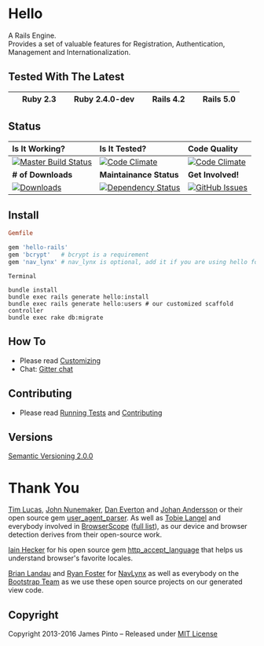 # Hello

A Rails Engine.<br>
Provides a set of valuable features for Registration, Authentication, Management and Internationalization.





## Tested With The Latest

| <image width=16 src='https://www.ruby-lang.org/images/header-ruby-logo.png'> Ruby 2.3 | <image width=16 src='https://www.ruby-lang.org/images/header-ruby-logo.png'> Ruby 2.4.0-dev | <image width=16 src='https://upload.wikimedia.org/wikipedia/en/thumb/e/e9/Ruby_on_Rails.svg/16px-Ruby_on_Rails.svg.png'> Rails 4.2 | <image width=16 src='https://upload.wikimedia.org/wikipedia/en/thumb/e/e9/Ruby_on_Rails.svg/16px-Ruby_on_Rails.svg.png'> Rails 5.0 |
| :--- | :--- | :--- | :--- |





## Status

| Is It Working? | Is It Tested? | Code Quality |
|:---|:---|:---|
| [![Master Build Status](https://api.travis-ci.org/hello-gem/hello.svg?branch=master)](https://travis-ci.org/hello-gem/hello) | [![Code Climate](https://codeclimate.com/github/hello-gem/hello/coverage.svg)](https://codeclimate.com/github/hello-gem/hello) | [![Code Climate](https://codeclimate.com/github/hello-gem/hello.svg)](https://codeclimate.com/github/hello-gem/hello) |
| **# of Downloads** | **Maintainance Status** | **Get Involved!** |
| [![Downloads](http://img.shields.io/gem/dt/hello.svg)](https://rubygems.org/gems/hello) | [![Dependency Status](https://gemnasium.com/badges/github.com/hello-gem/hello.svg)](https://gemnasium.com/github.com/hello-gem/hello) | [![GitHub Issues](https://img.shields.io/github/issues/hello-gem/hello.svg)](https://github.com/hello-gem/hello/issues) |






## Install

```ruby
Gemfile

gem 'hello-rails'
gem 'bcrypt'   # bcrypt is a requirement
gem 'nav_lynx' # nav_lynx is optional, add it if you are using hello for the first time
```

```shell
Terminal

bundle install
bundle exec rails generate hello:install
bundle exec rails generate hello:users # our customized scaffold controller
bundle exec rake db:migrate
```





## How To

* Please read [Customizing](https://github.com/hello-gem/hello/blob/master/CUSTOMIZING.md)
* Chat: [Gitter chat](https://gitter.im/hello-gem/hello)







## Contributing

* Please read [Running Tests](https://github.com/hello-gem/hello/blob/master/gemfiles) and  [Contributing](https://github.com/hello-gem/hello/blob/master/CONTRIBUTING.md)





## Versions

[Semantic Versioning 2.0.0](http://semver.org)







# Thank You

[Tim Lucas](https://github.com/toolmantim), [John Nunemaker](https://github.com/jnunemaker), [Dan Everton](https://github.com/deverton) and [Johan Andersson](https://github.com/rejeep) or their open source gem [user_agent_parser](https://github.com/toolmantim/user_agent_parser). As well as [Tobie Langel](https://github.com/tobie) and everybody involved in [BrowserScope](http://www.browserscope.org/) ([full list](https://code.google.com/p/browserscope/people/list)), as our device and browser detection derives from their open-source work.

[Iain Hecker](https://github.com/iain) for his open source gem [http_accept_language](https://github.com/iain/http_accept_language) that helps us understand browser's favorite locales.

[Brian Landau](https://github.com/brianjlandau) and [Ryan Foster](https://github.com/fosome) for [NavLynx](https://github.com/vigetlabs/nav_lynx) as well as everybody on the [Bootstrap Team](https://github.com/orgs/twbs/people) as we use these open source projects on our generated view code.





## Copyright

Copyright 2013-2016 James Pinto – Released under [MIT License](http://www.opensource.org/licenses/MIT)
